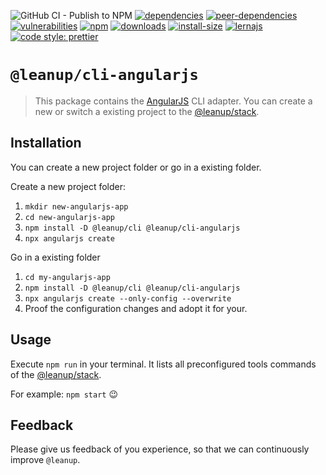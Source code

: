 ![GitHub CI - Publish to NPM](https://github.com/leanupjs/leanup/workflows/GitHub%20CI%20-%20Publish%20to%20NPM/badge.svg)
[![dependencies][dependencies]][dependencies-url]
[![peer-dependencies][peer-dependencies]][peer-dependencies-url]
[![vulnerabilities][vulnerabilities]][vulnerabilities-url]
[![npm][npm]][npm-url]
[![downloads][downloads]][downloads-url]
[![install-size][install-size]][install-size-url]
[![lernajs][lernajs]][lernajs-url]
[![code style: prettier](https://img.shields.io/badge/code_style-prettier-ff69b4.svg)](https://github.com/prettier/prettier)

[npm]: https://img.shields.io/npm/v/@leanup/cli-angularjs
[npm-url]: https://www.npmjs.com/package/@leanup/cli-angularjs
[dependencies]: https://status.david-dm.org/gh/leanupjs/leanup.svg?path=packages/cli/frameworks/angularjs&ref=release/1.1
[dependencies-url]: https://david-dm.org/leanupjs/leanup?path=packages/cli/frameworks/angularjs&ref=release/1.1
[peer-dependencies]: https://status.david-dm.org/gh/leanupjs/leanup.svg?path=packages/cli/frameworks/angularjs&ref=release/1.1&type=peer
[peer-dependencies-url]: https://david-dm.org/leanupjs/leanup?path=packages/cli/frameworks/angularjs&ref=release/1.1&type=peer
[vulnerabilities]: https://img.shields.io/snyk/vulnerabilities/npm/@leanup/cli-angularjs
[vulnerabilities-url]: https://snyk.io/test/npm/@leanup/cli-angularjs
[downloads]: https://img.shields.io/npm/dt/@leanup/cli-angularjs
[downloads-url]: https://npmcharts.com/compare/@leanup/cli-angularjs?minimal=true
[install-size]: https://packagephobia.now.sh/badge?p=@leanup/cli-angularjs@next
[install-size-url]: https://packagephobia.now.sh/result?p=@leanup/cli-angularjs@next
[lernajs]: https://img.shields.io/badge/managed%20with-lerna-blueviolet
[lernajs-url]: https://lerna.js.org

# `@leanup/cli-angularjs`

> This package contains the [AngularJS](https://angularjs.org/) CLI adapter. You can create a new or switch a existing project to the [@leanup/stack](https://www.npmjs.com/package/@leanup/stack).

## Installation

You can create a new project folder or go in a existing folder.

Create a new project folder:

1. `mkdir new-angularjs-app`
2. `cd new-angularjs-app`
3. `npm install -D @leanup/cli @leanup/cli-angularjs`
4. `npx angularjs create`

Go in a existing folder

1. `cd my-angularjs-app`
2. `npm install -D @leanup/cli @leanup/cli-angularjs`
3. `npx angularjs create --only-config --overwrite`
4. Proof the configuration changes and adopt it for your.

## Usage

Execute `npm run` in your terminal. It lists all preconfigured tools commands of the [@leanup/stack](https://www.npmjs.com/package/@leanup/stack).

For example: `npm start` 😉

## Feedback

Please give us feedback of you experience, so that we can continuously improve `@leanup`.
